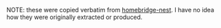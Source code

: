 NOTE: these were copied verbatim from [homebridge-nest](https://github.com/chrisjshull/homebridge-nest). 
I have no idea how they were originally extracted or produced.
